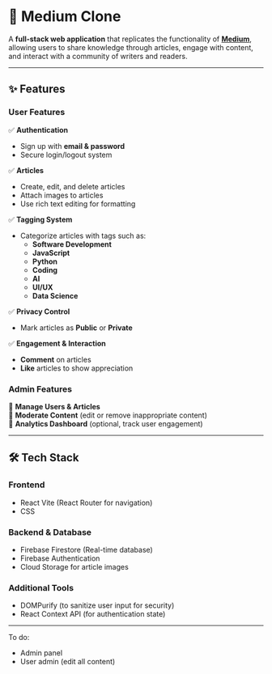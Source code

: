 # 📝 Medium Clone

A **full-stack web application** that replicates the functionality of **[Medium](https://medium.com/)**, allowing users to share knowledge through articles, engage with content, and interact with a community of writers and readers.

---

## ✨ Features

### **User Features**
✅ **Authentication**
- Sign up with **email & password**
- Secure login/logout system  

✅ **Articles**
- Create, edit, and delete articles
- Attach images to articles
- Use rich text editing for formatting  

✅ **Tagging System**
- Categorize articles with tags such as:  
  - **Software Development**
  - **JavaScript**
  - **Python**
  - **Coding**
  - **AI**
  - **UI/UX**
  - **Data Science**  

✅ **Privacy Control**
- Mark articles as **Public** or **Private**  

✅ **Engagement & Interaction**
- **Comment** on articles
- **Like** articles to show appreciation  

### **Admin Features**
🔹 **Manage Users & Articles**  
🔹 **Moderate Content** (edit or remove inappropriate content)  
🔹 **Analytics Dashboard** (optional, track user engagement)  

---

## 🛠️ Tech Stack

### **Frontend**
- React Vite (React Router for navigation)
- CSS

### **Backend & Database**
- Firebase Firestore (Real-time database)
- Firebase Authentication
- Cloud Storage for article images

### **Additional Tools**
- DOMPurify (to sanitize user input for security)
- React Context API (for authentication state)

---

To do:
- Admin panel
- User admin (edit all content)